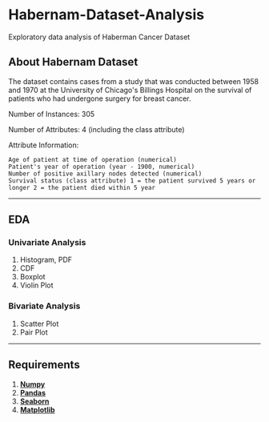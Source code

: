 # Habernam-Dataset-Analysis
Exploratory data analysis of Haberman Cancer Dataset 

## About Habernam Dataset
The dataset contains cases from a study that was conducted between 1958 and 1970 at the University of Chicago's Billings Hospital on the survival of patients who had undergone surgery for breast cancer.

Number of Instances: 305

Number of Attributes: 4 (including the class attribute)

Attribute Information:

    Age of patient at time of operation (numerical)
    Patient's year of operation (year - 1900, numerical)
    Number of positive axillary nodes detected (numerical)
    Survival status (class attribute) 1 = the patient survived 5 years or longer 2 = the patient died within 5 year
 
***
## EDA 

  ### Univariate Analysis
  1. Histogram, PDF
  2. CDF
  3. Boxplot
  4. Violin Plot
  
  ### Bivariate Analysis
  1. Scatter Plot
  2. Pair Plot
***  
## Requirements
1. __[Numpy](www.numpy.org)__
2. __[Pandas](https://pandas.pydata.org/)__
3. __[Seaborn](https://seaborn.pydata.org/)__
4. __[Matplotlib](https://matplotlib.org/)__
  

